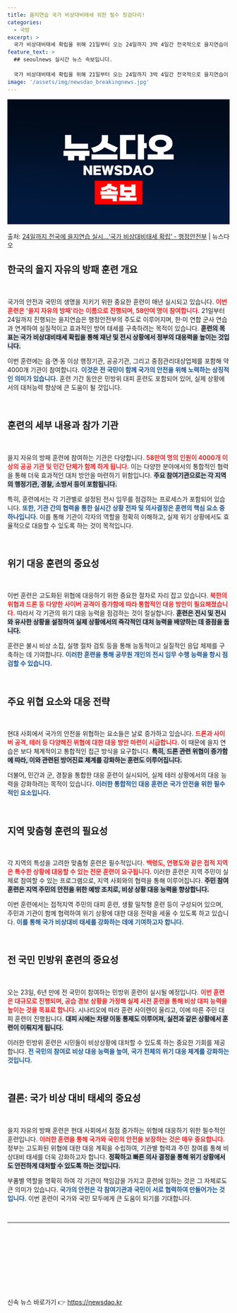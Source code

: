 ```yaml
---
title: 을지연습 국가 비상대비태세 위한 필수 징검다리!
categories:
  - 국방
excerpt: >
  국가 비상대비태세 확립을 위해 21일부터 오는 24일까지 3박 4일간 전국적으로 을지연습이 본격 실시된다. …
feature_text: >
  ## seoulnews 실시간 뉴스 속보입니다.

  국가 비상대비태세 확립을 위해 21일부터 오는 24일까지 3박 4일간 전국적으로 을지연습이 본격 실시된다. …
image: '/assets/img/newsdao_breakingnews.jpg'
---
```


![뉴스다오 속보](/assets/img/newsdao_breakingnews.jpg)

<p>출처: <a href="https://newsdao.kr/1643" rel="dofollow">24일까지 전국에 을지연습 실시…‘국가 비상대비태세 확립’ - 행정안전부</a> | 뉴스다오</p>

<h2 data-ke-size="size26">한국의 을지 자유의 방패 훈련 개요</h2>

<p data-ke-size="size16">&nbsp;</p>

국가의 안전과 국민의 생명을 지키기 위한 중요한 훈련이 매년 실시되고 있습니다. <b><span style="color: #ee2323;">이번 훈련은 '을지 자유의 방패'라는 이름으로 진행되며, 58만여 명이 참여합니다.</span></b> 21일부터 24일까지 진행되는 을지연습은 행정안전부의 주도로 이루어지며, 한·미 연합 군사 연습과 연계하여 실질적이고 효과적인 방어 태세를 구축하려는 목적이 있습니다. <b><span style="background-color: #21538527;">훈련의 목표는 국가 비상대비태세 확립을 통해 재난 및 전시 상황에서 정부의 대응력을 높이는 것입니다.</span></b> 

이번 훈련에는 읍·면·동 이상 행정기관, 공공기관, 그리고 중점관리대상업체를 포함해 약 4000개 기관이 참여합니다. <b><span style="color: #1a5490;">이것은 전 국민이 함께 국가의 안전을 위해 노력하는 상징적인 의미가 있습니다.</span></b> 훈련 기간 동안은 민방위 대피 훈련도 포함되어 있어, 실제 상황에서의 대처능력 향상에 큰 도움이 될 것입니다.

<p data-ke-size="size16">&nbsp;</p>

<h2 data-ke-size="size26">훈련의 세부 내용과 참가 기관</h2>

<p data-ke-size="size16">&nbsp;</p>

을지 자유의 방패 훈련에 참여하는 기관은 다양합니다. <b><span style="color: #ee2323;">58만여 명의 인원이 4000개 이상의 공공 기관 및 민간 단체가 함께 하게 됩니다.</span></b> 이는 다양한 분야에서의 통합적인 협력을 통해 더욱 효과적인 대처 방안을 마련하기 위함입니다. <b><span style="background-color: #21538527;">주요 참여기관으로는 각 지역의 행정기관, 경찰, 소방서 등이 포함됩니다.</span></b>

특히, 훈련에서는 각 기관별로 설정된 전시 임무를 점검하는 프로세스가 포함되어 있습니다. <b><span style="color: #1a5490;">또한, 기관 간의 협력을 통한 실시간 상황 전파 및 의사결정은 훈련의 핵심 요소 중 하나입니다.</span></b> 이를 통해 기관이 각자의 역할을 정확히 이해하고, 실제 위기 상황에서도 효율적으로 대응할 수 있도록 하는 것이 목적입니다.

<p data-ke-size="size16">&nbsp;</p>

<h2 data-ke-size="size26">위기 대응 훈련의 중요성</h2>

<p data-ke-size="size16">&nbsp;</p>

이번 훈련은 고도화된 위협에 대응하기 위한 중요한 절차로 자리 잡고 있습니다. <b><span style="color: #ee2323;">북한의 위협과 드론 등 다양한 사이버 공격이 증가함에 따라 통합적인 대응 방안이 필요해졌습니다.</span></b> 따라서 각 기관의 위기 대응 능력을 점검하는 것이 절실합니다. <b><span style="background-color: #21538527;">훈련은 전시 및 전시와 유사한 상황을 설정하여 실제 상황에서의 즉각적인 대처 능력을 배양하는 데 중점을 둡니다.</span></b> 

훈련은 불시 비상 소집, 실행 절차 검토 등을 통해 능동적이고 실질적인 응답 체제를 구축하는 데 기여합니다. <b><span style="color: #1a5490;">이러한 훈련을 통해 공무원 개인의 전시 임무 수행 능력을 항시 점검할 수 있습니다.</span></b> 

<p data-ke-size="size16">&nbsp;</p>

<h2 data-ke-size="size26">주요 위협 요소와 대응 전략</h2>

<p data-ke-size="size16">&nbsp;</p>

현대 사회에서 국가의 안전을 위협하는 요소들은 날로 증가하고 있습니다. <b><span style="color: #ee2323;">드론과 사이버 공격, 테러 등 다양해진 위협에 대한 대응 방안 마련이 시급합니다.</span></b> 이 때문에 을지 연습은 보다 체계적이고 통합적인 접근 방식을 요구합니다. <b><span style="background-color: #21538527;">특히, 드론 관련 위협이 증가함에 따라, 이와 관련된 방어진료 체계를 강화하는 훈련도 이루어집니다.</span></b>

더불어, 민간과 군, 경찰을 통합한 대응 훈련이 실시되어, 실제 테러 상황에서의 대응 능력을 강화하려는 목적이 있습니다. <b><span style="color: #1a5490;">이러한 통합적인 대응 훈련은 국가 안전을 위한 필수적인 요소입니다.</span></b>

<p data-ke-size="size16">&nbsp;</p>

<h2 data-ke-size="size26">지역 맞춤형 훈련의 필요성</h2>

<p data-ke-size="size16">&nbsp;</p>

각 지역의 특성을 고려한 맞춤형 훈련은 필수적입니다. <b><span style="color: #ee2323;">백령도, 연평도와 같은 접적 지역은 특수한 상황에 대응할 수 있는 전문 훈련이 요구됩니다.</span></b> 이러한 훈련은 지역 주민이 실제로 참여할 수 있는 프로그램으로, 지역 사회와의 협력을 통해 이루어집니다. <b><span style="background-color: #21538527;">주민 참여 훈련은 지역 주민의 안전을 위한 예방 조치로, 비상 상황 대응 능력을 향상합니다.</span></b>

이번 훈련에서는 접적지역 주민의 대피 훈련, 생활 밀착형 훈련 등이 구성되어 있으며, 주민과 기관이 함께 협력하여 위기 상황에 대한 대응 전략을 세울 수 있도록 하고 있습니다. <b><span style="color: #1a5490;">이를 통해 국가 비상대비 태세를 강화하는 데에 기여하고자 합니다.</span></b>

<p data-ke-size="size16">&nbsp;</p>

<h2 data-ke-size="size26">전 국민 민방위 훈련의 중요성</h2>

<p data-ke-size="size16">&nbsp;</p>

오는 23일, 6년 만에 전 국민이 참여하는 민방위 훈련이 실시될 예정입니다. <b><span style="color: #ee2323;">이번 훈련은 대규모로 진행되며, 공습 경보 상황을 가정해 실제 사전 훈련을 통해 비상 대피 능력을 높이는 것을 목표로 합니다.</span></b> 시나리오에 따라 훈련 사이렌이 울리고, 이에 따른 주민 대피 훈련이 진행됩니다. <b><span style="background-color: #21538527;">대피 시에는 차량 이동 통제도 이루어져, 실전과 같은 상황에서 훈련이 이뤄지게 됩니다.</span></b>

이러한 민방위 훈련은 시민들이 비상상황에 대처할 수 있도록 하는 중요한 기회를 제공합니다. <b><span style="color: #1a5490;">전 국민의 참여로 비상 대응 능력을 높여, 국가 전체의 위기 대응 체계를 강화하는 것입니다.</span></b>

<p data-ke-size="size16">&nbsp;</p>

<h2 data-ke-size="size26">결론: 국가 비상 대비 태세의 중요성</h2>

<p data-ke-size="size16">&nbsp;</p>

을지 자유의 방패 훈련은 현대 사회에서 점점 증가하는 위협에 대응하기 위한 필수적인 훈련입니다. <b><span style="color: #ee2323;">이러한 훈련을 통해 국가와 국민의 안전을 보장하는 것은 매우 중요합니다.</span></b> 정부는 고도화된 위협에 대한 대응 계획을 수립하여, 기관별 협력과 주민 참여를 통해 비상대비 태세를 더욱 강화하고자 합니다. <b><span style="background-color: #21538527;">정확하고 빠른 의사 결정을 통해 위기 상황에서도 안전하게 대처할 수 있도록 하는 것입니다.</span></b>

부품별 역할을 명확히 하여 각 기관이 책임감을 가지고 훈련에 임하는 것은 그 자체로도 큰 의미가 있습니다. <b><span style="color: #1a5490;">국가의 안전은 각 참여기관과 국민이 서로 협력하여 만들어가는 것입니다.</span></b> 이번 훈련이 국가와 국민 모두에게 큰 도움이 되기를 기대합니다.

<p data-ke-size="size16">&nbsp;</p>

<hr>

<p data-ke-size="size16">&nbsp;</p>

<p data-ke-size="size16">&nbsp;</p>

<p data-ke-size="size16">&nbsp;</p>

<p data-ke-size="size16">&nbsp;</p>

<p data-ke-size="size16">&nbsp;</p> 

신속 뉴스 바로가기 👉 <a href="https://newsdao.kr" rel="dofollow">https://newsdao.kr</a>


